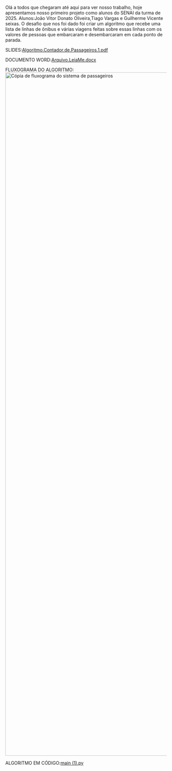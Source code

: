 Olá a todos que chegaram até aqui para ver nosso trabalho, hoje apresentamos nosso primeiro projeto como alunos do SENAI da turma de 2025.
Alunos:João Vitor Donato Oliveira,Tiago Vargas e Guilherme Vicente seixas.
O desafio que nos foi dado foi criar um algoritmo que recebe uma lista de linhas de ônibus e várias viagens feitas sobre essas linhas com 
os valores de pessoas que embarcaram e desembarcaram em cada ponto de parada.

SLIDES:[Algoritmo.Contador.de.Passageiros.1.pdf](https://github.com/user-attachments/files/21927477/Algoritmo.Contador.de.Passageiros.1.pdf)

DOCUMENTO WORD:[Arquivo.LeiaMe.docx](https://github.com/user-attachments/files/21927480/Arquivo.LeiaMe.docx)

FLUXOGRAMA DO ALGORITMO:
<img width="3240" height="2137" alt="Cópia de fluxograma do sistema de passageiros" src="https://github.com/user-attachments/assets/9c7dbcf7-412f-4976-b469-eb42a9e2cca9" />

ALGORITMO EM CÓDIGO:[main (1).py](https://github.com/user-attachments/files/21927489/main.1.py)
    
